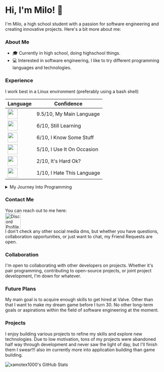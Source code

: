 
# Hi, I'm Milo! 👋 

I'm Milo, a high school student with a passion for software engineering and creating innovative projects. Here's a bit more about me:

### About Me

 - 🎓 Currently in high school, doing highschool things. 
- 💻 Interested in software engineering, I like to try different programming languages and technologies.

### Experience

I work best in a Linux environment (preferably using a bash shell)

|<b>Language</b>|<b>Confidence</b>|
|-|-|
|<img src="https://img.shields.io/badge/Javascript%20-%20%230050b1?style=flat&logo=Node.js" height=32></img>|9.5/10, My Main Language|
|<img src='https://img.shields.io/badge/CSharp%20-%20%230050b1?style=flat&logo=CSharp' height=32></img>|6/10, Still Learning|
|<img src="https://img.shields.io/badge/Python%20-%20%230050b1?style=flat&logo=Python" height=32></img>|6/10, I Know Some Stuff|
|<img src="https://img.shields.io/badge/Bash%20-%20%230050b1?style=flat&logo=Bash" height=32></img>|5/10, I Use It On Occasion|
|<img src="https://img.shields.io/badge/C%20-%20%230050b1?style=flat&logo=C" height=32></img>|2/10, It's Hard Ok?|
|<img src="https://img.shields.io/badge/PHP%20-%20%230050b1?style=flat&logo=PHP" height=32></img>|1/10, I Hate This Language|

<details><summary>My Journey Into Programming</summary>

I embarked on my programming journey at the age of 13 with a dream of designing my own game. Starting in Unity, I quickly encountered the challenge of C# but found relief during my freshman year of high school when I enrolled in a computer programming class. There, I learned JavaScript essentials and was captivated by the endless possibilities. Experimenting with small projects, I later ventured into HTML to create a file-sharing website for friends.

My uncle, a computer science graduate, introduced me to the performance benefits of Linux, prompting me to install Ubuntu and delve into Bash scripting for automation in Unix-based environments.

Dabbling in C#, I ventured into modding a game I was passionate about, finding a warm and welcoming community of moderators. Despite encountering burnout during the final stretch of a mod, I took a break but remained inspired by the prospect of working at Valve, branching from the many positive aspects of Valve's work environment.

Now, I'm dedicated to expanding my skills, aiming for a computer engineering degree, and hoping to pursue a career at Valve in my early 20s.
</details>

### Contact Me

You can reach out to me here:
<br>
<a href=https://discord.com/users/450702721763508235>
<img src=https://assets-global.website-files.com/6257adef93867e50d84d30e2/636e0a69f118df70ad7828d4_icon_clyde_blurple_RGB.svg alt="Discord Profile" width=50 height=50>
</a>
<br>
I don't check any other social media dms, but whether you have questions, collaboration opportunities, or just want to chat, my Friend Requests are open.

### Collaboration

I'm open to collaborating with other developers on projects. Whether it's pair programming, contributing to open-source projects, or joint project development, I'm down for whatever.

### Future Plans

My main goal is to acquire enough skills to get hired at Valve. Other than that I want to make my dream game before I turn 30. No other long-term goals or aspirations within the field of software engineering at the moment.

### Projects

I enjoy building various projects to refine my skills and explore new technologies. Due to low motivation, tons of my projects were abandoned half way through development and never saw the light of day, but I'll finish them I swear!!! also im currently more into application building than game building.

![xamotex1000's GitHub Stats](https://github-readme-stats.vercel.app/api?username=xamotex1000&title_color=803030&text_color=b1b1b1&border_color=303030&bg_color=000010)
